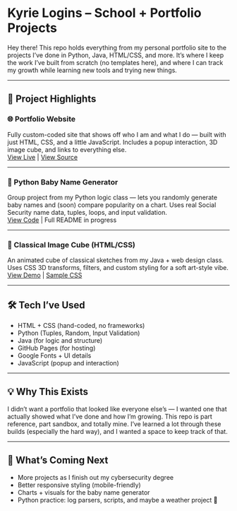 # Kyrie Logins – School + Portfolio Projects

Hey there! This repo holds everything from my personal portfolio site to the projects I’ve done in Python, Java, HTML/CSS, and more. It’s where I keep the work I’ve built from scratch (no templates here), and where I can track my growth while learning new tools and trying new things.

---

## 📁 Project Highlights

### 🌐 Portfolio Website  
Fully custom-coded site that shows off who I am and what I do — built with just HTML, CSS, and a little JavaScript. Includes a popup interaction, 3D image cube, and links to everything else.  
[View Live](https://valkyrieae.github.io/School-Portfolio) | [View Source](./)

---

### 👶 Python Baby Name Generator  
Group project from my Python logic class — lets you randomly generate baby names and (soon) compare popularity on a chart. Uses real Social Security name data, tuples, loops, and input validation.  
[View Code](./baby_name_gen) | Full README in progress

---

### 🔼 Classical Image Cube (HTML/CSS)  
An animated cube of classical sketches from my Java + web design class. Uses CSS 3D transforms, filters, and custom styling for a soft art-style vibe.  
[View Demo](#) | [Sample CSS](#)

---

## 🛠️ Tech I’ve Used

- HTML + CSS (hand-coded, no frameworks)
- Python (Tuples, Random, Input Validation)
- Java (for logic and structure)
- GitHub Pages (for hosting)
- Google Fonts + UI details
- JavaScript (popup and interaction)

---

## 💡 Why This Exists

I didn’t want a portfolio that looked like everyone else’s — I wanted one that actually showed what I’ve done and how I’m growing. This repo is part reference, part sandbox, and totally mine. I’ve learned a lot through these builds (especially the hard way), and I wanted a space to keep track of that.

---

## 📌 What’s Coming Next

- More projects as I finish out my cybersecurity degree
- Better responsive styling (mobile-friendly)
- Charts + visuals for the baby name generator
- Python practice: log parsers, scripts, and maybe a weather project 👀
